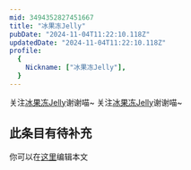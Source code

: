```yaml
---
mid: 3494352827451667
title: "冰果冻Jelly"
pubDate: "2024-11-04T11:22:10.118Z"
updatedDate: "2024-11-04T11:22:10.118Z"
profile:
  {
    Nickname: ["冰果冻Jelly"],
  }
---
```


关注[冰果冻Jelly](https://space.bilibili.com/3494352827451667)谢谢喵~ 关注[冰果冻Jelly](https://space.bilibili.com/3494352827451667)谢谢喵~

## 此条目有待补充
你可以在[这里](https://github.com/Yuhanawa/VTuber.ICU-Content/edit/master/v/冰果冻Jelly/index.md)编辑本文
